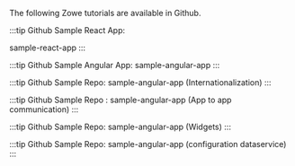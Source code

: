<?xml version="1.0" encoding="UTF-8"?><?workdir /opt/dita-ot/out/.tmp?><?workdir-uri file:/opt/dita-ot/out/.tmp/?><?path2project ../../?><?path2project-uri ../../?><?path2rootmap-uri ../../?><topic xmlns:ditaarch="http://dita.oasis-open.org/architecture/2005/" xmlns:dita-ot="http://dita-ot.sourceforge.net/ns/201007/dita-ot" class="- topic/topic " ditaarch:DITAArchVersion="1.2" domains="(topic hi-d) (topic ut-d) (topic indexing-d) (topic hazard-d) (topic abbrev-d) (topic pr-d) (topic sw-d) (topic ui-d)" id="zowe-tutorials" xtrf="file:/opt/dita-ot/data/extend/extend-desktop/zlux-tutorials.md" xtrc="topic:1;182:3"><title class="- topic/title " xtrf="file:/opt/dita-ot/data/extend/extend-desktop/zlux-tutorials.md" xtrc="title:1;182:3">Zowe tutorials</title><body class="- topic/body " xtrf="file:/opt/dita-ot/data/extend/extend-desktop/zlux-tutorials.md" xtrc="body:1;182:3"><p class="- topic/p " xtrf="file:/opt/dita-ot/data/extend/extend-desktop/zlux-tutorials.md" xtrc="p:1;182:3">The following Zowe tutorials are available in Github.</p></body><topic class="- topic/topic " ditaarch:DITAArchVersion="1.2" domains="(topic hi-d) (topic ut-d) (topic indexing-d) (topic hazard-d) (topic abbrev-d) (topic pr-d) (topic sw-d) (topic ui-d)" id="sample-apps" xtrf="file:/opt/dita-ot/data/extend/extend-desktop/zlux-tutorials.md" xtrc="topic:2;182:3"><title class="- topic/title " xtrf="file:/opt/dita-ot/data/extend/extend-desktop/zlux-tutorials.md" xtrc="title:2;182:3">Sample Apps</title><body class="- topic/body " xtrf="file:/opt/dita-ot/data/extend/extend-desktop/zlux-tutorials.md" xtrc="body:2;182:3"><p class="- topic/p " xtrf="file:/opt/dita-ot/data/extend/extend-desktop/zlux-tutorials.md" xtrc="p:2;182:3">:::tip Github Sample React App:
<xref class="- topic/xref " href="https://github.com/zowe/sample-react-app/blob/lab/step-1-hello-world/README.md" format="markdown" scope="external" xtrf="file:/opt/dita-ot/data/extend/extend-desktop/zlux-tutorials.md" xtrc="xref:1;182:3">sample-react-app</xref>
:::</p><p class="- topic/p " xtrf="file:/opt/dita-ot/data/extend/extend-desktop/zlux-tutorials.md" xtrc="p:3;182:3">:::tip Github Sample Angular App:
<xref class="- topic/xref " href="https://github.com/zowe/sample-angular-app/blob/lab/step-1-hello-world/README.md" format="markdown" scope="external" xtrf="file:/opt/dita-ot/data/extend/extend-desktop/zlux-tutorials.md" xtrc="xref:2;182:3">sample-angular-app</xref>
:::</p></body></topic><topic class="- topic/topic " ditaarch:DITAArchVersion="1.2" domains="(topic hi-d) (topic ut-d) (topic indexing-d) (topic hazard-d) (topic abbrev-d) (topic pr-d) (topic sw-d) (topic ui-d)" id="internationalization-in-angular-templates-in-zowe-zlux" xtrf="file:/opt/dita-ot/data/extend/extend-desktop/zlux-tutorials.md" xtrc="topic:3;182:3"><title class="- topic/title " xtrf="file:/opt/dita-ot/data/extend/extend-desktop/zlux-tutorials.md" xtrc="title:3;182:3">Internationalization in Angular Templates in Zowe zLUX</title><body class="- topic/body " xtrf="file:/opt/dita-ot/data/extend/extend-desktop/zlux-tutorials.md" xtrc="body:3;182:3"><p class="- topic/p " xtrf="file:/opt/dita-ot/data/extend/extend-desktop/zlux-tutorials.md" xtrc="p:4;182:3">:::tip Github Sample Repo:
<xref class="- topic/xref " href="https://github.com/zowe/sample-angular-app/blob/lab/step-2-i18n-complete/README.md" format="markdown" scope="external" xtrf="file:/opt/dita-ot/data/extend/extend-desktop/zlux-tutorials.md" xtrc="xref:3;182:3">sample-angular-app (Internationalization)</xref>
:::</p></body></topic><topic class="- topic/topic " ditaarch:DITAArchVersion="1.2" domains="(topic hi-d) (topic ut-d) (topic indexing-d) (topic hazard-d) (topic abbrev-d) (topic pr-d) (topic sw-d) (topic ui-d)" id="app-to-app-communication" xtrf="file:/opt/dita-ot/data/extend/extend-desktop/zlux-tutorials.md" xtrc="topic:4;182:3"><title class="- topic/title " xtrf="file:/opt/dita-ot/data/extend/extend-desktop/zlux-tutorials.md" xtrc="title:4;182:3">App to app communication</title><body class="- topic/body " xtrf="file:/opt/dita-ot/data/extend/extend-desktop/zlux-tutorials.md" xtrc="body:4;182:3"><p class="- topic/p " xtrf="file:/opt/dita-ot/data/extend/extend-desktop/zlux-tutorials.md" xtrc="p:5;182:3">:::tip Github Sample Repo :
<xref class="- topic/xref " href="https://github.com/zowe/sample-angular-app/blob/lab/step-3-app2app-complete/README.md" format="markdown" scope="external" xtrf="file:/opt/dita-ot/data/extend/extend-desktop/zlux-tutorials.md" xtrc="xref:4;182:3">sample-angular-app (App to app communication)</xref>
:::</p></body></topic><topic class="- topic/topic " ditaarch:DITAArchVersion="1.2" domains="(topic hi-d) (topic ut-d) (topic indexing-d) (topic hazard-d) (topic abbrev-d) (topic pr-d) (topic sw-d) (topic ui-d)" id="using-the-widgets-library" xtrf="file:/opt/dita-ot/data/extend/extend-desktop/zlux-tutorials.md" xtrc="topic:5;182:3"><title class="- topic/title " xtrf="file:/opt/dita-ot/data/extend/extend-desktop/zlux-tutorials.md" xtrc="title:5;182:3">Using the Widgets Library</title><body class="- topic/body " xtrf="file:/opt/dita-ot/data/extend/extend-desktop/zlux-tutorials.md" xtrc="body:5;182:3"><p class="- topic/p " xtrf="file:/opt/dita-ot/data/extend/extend-desktop/zlux-tutorials.md" xtrc="p:6;182:3">:::tip Github Sample Repo:
<xref class="- topic/xref " href="https://github.com/zowe/sample-angular-app/blob/lab/step-4-widgets-complete/README.md" format="markdown" scope="external" xtrf="file:/opt/dita-ot/data/extend/extend-desktop/zlux-tutorials.md" xtrc="xref:5;182:3">sample-angular-app (Widgets)</xref>
:::</p></body></topic><topic class="- topic/topic " ditaarch:DITAArchVersion="1.2" domains="(topic hi-d) (topic ut-d) (topic indexing-d) (topic hazard-d) (topic abbrev-d) (topic pr-d) (topic sw-d) (topic ui-d)" id="configuring-user-preferences-configuration-dataservice" xtrf="file:/opt/dita-ot/data/extend/extend-desktop/zlux-tutorials.md" xtrc="topic:6;182:3"><title class="- topic/title " xtrf="file:/opt/dita-ot/data/extend/extend-desktop/zlux-tutorials.md" xtrc="title:6;182:3">Configuring user preferences (configuration dataservice)</title><body class="- topic/body " xtrf="file:/opt/dita-ot/data/extend/extend-desktop/zlux-tutorials.md" xtrc="body:6;182:3"><p class="- topic/p " xtrf="file:/opt/dita-ot/data/extend/extend-desktop/zlux-tutorials.md" xtrc="p:7;182:3">:::tip Github Sample Repo:
<xref class="- topic/xref " href="https://github.com/zowe/sample-angular-app/blob/lab/step-5-config-complete/README.md" format="markdown" scope="external" xtrf="file:/opt/dita-ot/data/extend/extend-desktop/zlux-tutorials.md" xtrc="xref:6;182:3">sample-angular-app (configuration dataservice)</xref>
:::</p></body></topic></topic>
